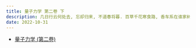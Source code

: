 ```yaml
---
title: 量子力学 第二卷 下
description: 几日行云何处去, 忘却归来, 不道春将暮. 百草千花寒食路, 香车系在谁家树?
date: 2022-10-31
---
```


- [量子力学 (第二卷)](https://book.douban.com/subject/26716232/)
